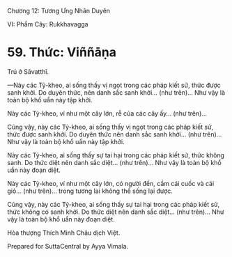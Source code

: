  

Chương 12: Tương Ưng Nhân Duyên

VI: Phẩm Cây: Rukkhavagga

# 59\. Thức: Viññāṇa

Trú ở Sāvatthī.

—Này các Tỷ-kheo, ai sống thấy vị ngọt trong các pháp kiết sử, thức được sanh khởi. Do duyên thức, nên danh sắc sanh khởi… (như trên)… Như vậy là toàn bộ khổ uẩn này tập khởi.

Này các Tỷ-kheo, ví như một cây lớn, rễ của các cây ấy… (như trên)…

Cũng vậy, này các Tỷ-kheo, ai sống thấy vị ngọt trong các pháp kiết sử, thức được sanh khởi. Do duyên thức nên danh sắc sanh khởi… (như trên)… Như vậy là toàn bộ khổ uẩn này tập khởi.

Này các Tỷ-kheo, ai sống thấy sự tai hại trong các pháp kiết sử, thức không sanh. Do thức diệt nên danh sắc diệt… (như trên)… Như vậy là toàn bộ khổ uẩn này đoạn diệt.

Này các Tỷ-kheo, ví như một cây lớn, có người đến, cầm cái cuốc và cái giỏ… (như trên)… trong tương lai không thể sống lại được.

Cũng vậy, này các Tỷ-kheo, ai sống thấy sự tai hại trong các pháp kiết sử, thức không có sanh khởi. Do thức diệt nên danh sắc diệt… (như trên)… Như vậy là toàn bộ khổ uẩn này đoạn diệt.

Hòa thượng Thích Minh Châu dịch Việt.

Prepared for SuttaCentral by Ayya Vimala.
